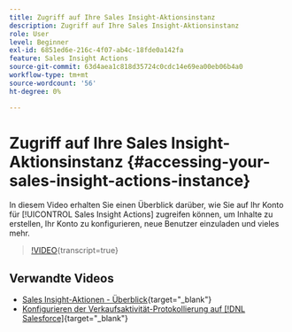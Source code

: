 ```yaml
---
title: Zugriff auf Ihre Sales Insight-Aktionsinstanz
description: Zugriff auf Ihre Sales Insight-Aktionsinstanz
role: User
level: Beginner
exl-id: 6851ed6e-216c-4f07-ab4c-18fde0a142fa
feature: Sales Insight Actions
source-git-commit: 63d4aea1c818d35724c0cdc14e69ea00eb06b4a0
workflow-type: tm+mt
source-wordcount: '56'
ht-degree: 0%

---
```


# Zugriff auf Ihre Sales Insight-Aktionsinstanz {#accessing-your-sales-insight-actions-instance}

In diesem Video erhalten Sie einen Überblick darüber, wie Sie auf Ihr Konto für [!UICONTROL Sales Insight Actions] zugreifen können, um Inhalte zu erstellen, Ihr Konto zu konfigurieren, neue Benutzer einzuladen und vieles mehr.

>[!VIDEO](https://video.tv.adobe.com/v/340925/?quality=12&learn=on){transcript=true}

## Verwandte Videos

* [Sales Insight-Aktionen - Überblick](/help/sales-insight-actions/sales-insight-actions-overview.md){target="_blank"}
* [Konfigurieren der Verkaufsaktivität-Protokollierung auf  [!DNL Salesforce]](/help/sales-insight-actions/configure-sales-activity-logging-to-salesforce.md){target="_blank"}
